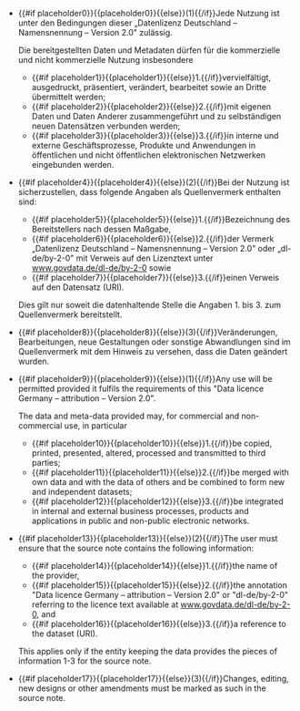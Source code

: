 * {{#if placeholder0}}{{placeholder0}}{{else}}(1){{/if}}Jede Nutzung ist unter den Bedingungen dieser „Datenlizenz Deutschland – Namensnennung – Version 2.0&quot; zulässig.

  Die bereitgestellten Daten und Metadaten dürfen für die kommerzielle und nicht kommerzielle Nutzung insbesondere

  * {{#if placeholder1}}{{placeholder1}}{{else}}1.{{/if}}vervielfältigt, ausgedruckt, präsentiert, verändert, bearbeitet sowie an Dritte übermittelt werden;
  * {{#if placeholder2}}{{placeholder2}}{{else}}2.{{/if}}mit eigenen Daten und Daten Anderer zusammengeführt und zu selbständigen neuen Datensätzen verbunden werden;
  * {{#if placeholder3}}{{placeholder3}}{{else}}3.{{/if}}in interne und externe Geschäftsprozesse, Produkte und Anwendungen in öffentlichen und nicht öffentlichen elektronischen Netzwerken eingebunden werden.

* {{#if placeholder4}}{{placeholder4}}{{else}}(2){{/if}}Bei der Nutzung ist sicherzustellen, dass folgende Angaben als Quellenvermerk enthalten sind:
  * {{#if placeholder5}}{{placeholder5}}{{else}}1.{{/if}}Bezeichnung des Bereitstellers nach dessen Maßgabe,
  * {{#if placeholder6}}{{placeholder6}}{{else}}2.{{/if}}der Vermerk „Datenlizenz Deutschland – Namensnennung – Version 2.0&quot; oder „dl-de/by-2-0&quot; mit Verweis auf den Lizenztext unter www.govdata.de/dl-de/by-2-0 sowie
  * {{#if placeholder7}}{{placeholder7}}{{else}}3.{{/if}}einen Verweis auf den Datensatz (URI).

  Dies gilt nur soweit die datenhaltende Stelle die Angaben 1. bis 3. zum Quellenvermerk bereitstellt.

* {{#if placeholder8}}{{placeholder8}}{{else}}(3){{/if}}Veränderungen, Bearbeitungen, neue Gestaltungen oder sonstige Abwandlungen sind im Quellenvermerk mit dem Hinweis zu versehen, dass die Daten geändert wurden.

* {{#if placeholder9}}{{placeholder9}}{{else}}(1){{/if}}Any use will be permitted provided it fulfils the requirements of this &quot;Data licence Germany – attribution – Version 2.0&quot;.

  The data and meta-data provided may, for commercial and non-commercial use, in particular

  * {{#if placeholder10}}{{placeholder10}}{{else}}1.{{/if}}be copied, printed, presented, altered, processed and transmitted to third parties;
  * {{#if placeholder11}}{{placeholder11}}{{else}}2.{{/if}}be merged with own data and with the data of others and be combined to form new and independent datasets;
  * {{#if placeholder12}}{{placeholder12}}{{else}}3.{{/if}}be integrated in internal and external business processes, products and applications in public and non-public electronic networks.

* {{#if placeholder13}}{{placeholder13}}{{else}}(2){{/if}}The user must ensure that the source note contains the following information:
  * {{#if placeholder14}}{{placeholder14}}{{else}}1.{{/if}}the name of the provider,
  * {{#if placeholder15}}{{placeholder15}}{{else}}2.{{/if}}the annotation &quot;Data licence Germany – attribution – Version 2.0&quot; or &quot;dl-de/by-2-0&quot; referring to the licence text available at www.govdata.de/dl-de/by-2-0, and
  * {{#if placeholder16}}{{placeholder16}}{{else}}3.{{/if}}a reference to the dataset (URI).

  This applies only if the entity keeping the data provides the pieces of information 1-3 for the source note.

* {{#if placeholder17}}{{placeholder17}}{{else}}(3){{/if}}Changes, editing, new designs or other amendments must be marked as such in the source note.